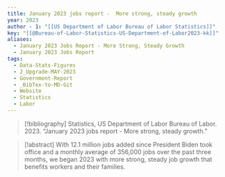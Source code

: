```yaml
---
title: January 2023 jobs report -  More strong, steady growth
year: 2023
author - 1: "[[US Department of Labor Bureau of Labor Statistics]]"
key: "[[@Bureau-of-Labor-Statistics-US-Department-of-Labor2023-kk]]"
aliases:
  - January 2023 Jobs Report - More Strong, Steady Growth
  - January 2023 Jobs Report
tags:
  - Data-Stats-Figures
  - 2_Upgrade-MAY-2023
  - Government-Report
  - _BibTex-to-MD-Git
  - Website
  - Statistics
  - Labor
---
```


> [!bibliography]
> Statistics, US Department of Labor Bureau of Labor. 2023. “January 2023 jobs report -  More strong, steady growth.” 

> [!abstract]
> With 12.1 million jobs added since President Biden took office and a monthly average of 356,000 jobs over the past three months, we began 2023 with more strong, steady job growth that benefits workers and their families.